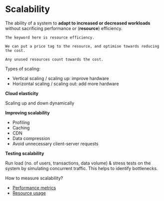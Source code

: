 # Scalability

The ability of a system to **adapt to increased or decreased workloads** without sacrificing performance or (**resource**) efficiency.

~~~admonish note
The keyword here is resource efficiency.

We can put a price tag to the resource, and optimise towards reducing the cost.

Any unused resources count towards the cost.
~~~

Types of scaling:

- Vertical scaling / scaling up: improve hardware
- Horizontal scaling / scaling out: add more hardware

**Cloud elasticity**

Scaling up and down dynamically

**Improving scalability**

- Profiling
- Caching
- CDN
- Data compression
- Avoid unnecessary client-server requests

**Testing scalability**

Run load (no. of users, transactions, data volume) & stress tests on the system by simulating concurrent traffic. This helps to identify bottlenecks.

How to measure scalability?

* [Performance metrics](../metrics.md)
* [Resource usage](../metrics.md)
